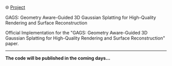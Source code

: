 <p align="left">
    🌐 <a href="https://VerseWei.github.io/GAGS/" target="_blank">Project</a>
</p>
GAGS: Geometry Aware-Guided 3D Gaussian Splatting for High-Quality Rendering and Surface Reconstruction

Official Implementation for the "GAGS: Geometry Aware-Guided 3D Gaussian Splatting for High-Quality Rendering and Surface Reconstruction" paper.  


___
**The code will be published in the coming days...**
